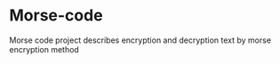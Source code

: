 # Morse-code
Morse code project describes encryption and decryption text by morse encryption method
